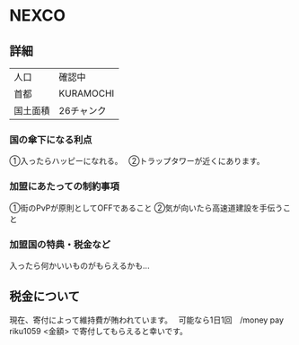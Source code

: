 # NEXCO
## 詳細
|||
|-|-|
|  人口  | 確認中   |
|  首都  | KURAMOCHI|
|  国土面積 | 26チャンク|

### 国の傘下になる利点
①入ったらハッピーになれる。　
②トラップタワーが近くにあります。　

### 加盟にあたっての制約事項
①街のPvPが原則としてOFFであること
②気が向いたら高速道建設を手伝うこと

### 加盟国の特典・税金など
入ったら何かいいものがもらえるかも...   

## 税金について
現在、寄付によって維持費が賄われています。　
可能なら1日1回　/money pay riku1059 <金額> で寄付してもらえると幸いです。
